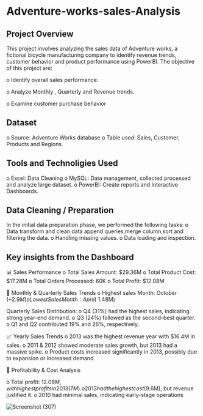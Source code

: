 # Adventure-works-sales-Analysis
 

## Project Overview
 This project involves analyzing the sales data of Adventure works, a fictional bicycle manufacturing company to identify revenue trends, customer behavior and product performance using PowerBI. The objective of this project are:
 
o Identify overall sales performance.

o Analyze Monthly , Quarterly and Revenue trends.

o Examine customer purchase behavior

## Dataset
o Source: Adventure Works database 
o Table used: Sales, Customer, Products and Regions.

## Tools and Technoligies Used
o Excel: Data Cleaning 
o MySQL: Data management, collected processed and analyze large dataset.
o PowerBI: Create reports and Interactive Dashboards.

## Data Cleaning / Preparation
In the initial data preparation phase, we performed the following tasks:
o Data transform and clean data append queries,merge column,sort and filtering the data.
o Handling missing values.
o Data loading and inspection.

## Key insights from the Dashboard
 📊 Sales Performance
o Total Sales Amount: $29.36M
o Total Product Cost: $17.28M
o Total Orders Processed: 60K
o Total Profit: $12.08M

 📅 Monthly & Quarterly Sales Trends
o Highest sales Month: October (~$2.9M)
o Lowest Sales Month: April (~$1.48M)

Quarterly Sales Distribution:
o Q4 (31%) had the highest sales, indicating strong year-end demand.
o Q3 (24%) followed as the second-best quarter.
o Q1 and Q2 contributed 19% and 26%, respectively.

📈 Yearly Sales Trends
 o 2013 was the highest revenue year with $16.4M in sales.
 o 2011 & 2012 showed moderate sales growth, but 2013 had a massive spike.
 o Product costs increased significantly in 2013, possibly due to expansion or increased demand.

 📌 Profitability & Cost Analysis

o Total profit: $12.08M, with highest profits in 2013 (7M).
o 2013 had the highest cost ($9.6M), but revenue justified it.
o 2010 had minimal sales, indicating early-stage operations




![Screenshot (307)](https://github.com/user-attachments/assets/338f8149-5b60-435b-b6f1-46628613f42f)
